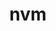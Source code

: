 ---
git: https://github.com/nvm-sh/nvm
logohandle: nvmsh
sort: nvm
title: nvm
website: https://www.nvm.sh/
---